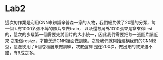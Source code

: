 # Lab2

這次的作業是利用CNN來辨識辛普森一家的人物，我們總共做了20種的分類，每一個人有1000多張不等的照片來做train，
以及還有另外1000張來是拿來做test的，這次的步驟第一個需要先將圖片的大小統一，因此我們需要把每一張圖片讀近來
之後做resize，才能送進CNN裡面做訓練。之後我們就開始建構我們的CNN模型，這邊使用了6個卷積層來做訓練，次數選擇
是在200次，做出來的效果還不錯，有9成之多。
